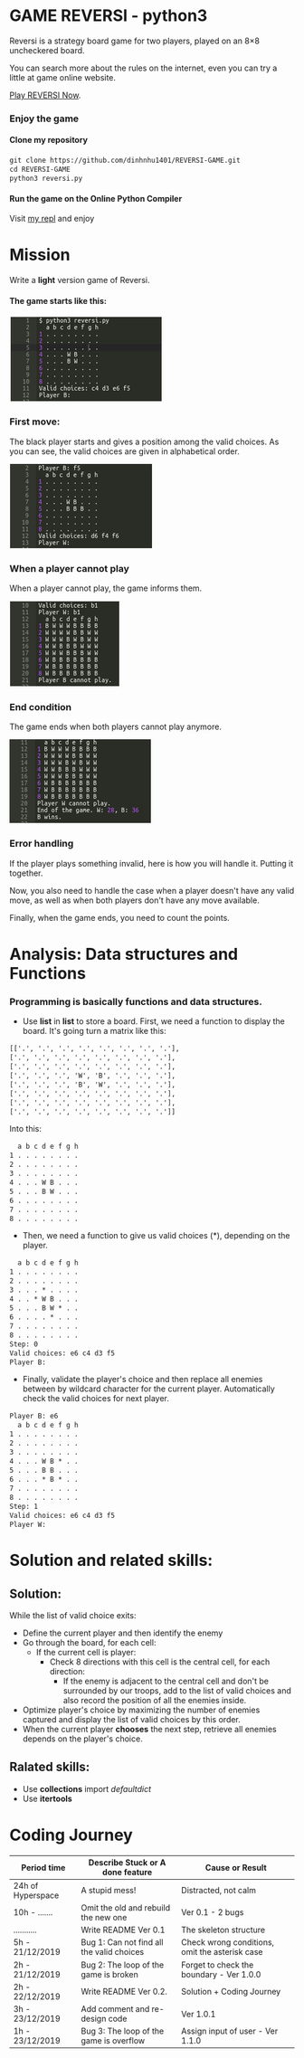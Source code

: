 ﻿# GAME REVERSI - python3

Reversi is a strategy board game for two players, played on an 8×8 uncheckered board.

You can search more about the rules on the internet, even you can try a little at game online website.

[Play REVERSI Now](https://cardgames.io/reversi/).

### Enjoy the game

#### Clone my repository
```python3
git clone https://github.com/dinhnhu1401/REVERSI-GAME.git
cd REVERSI-GAME
python3 reversi.py
```

#### Run the game on the Online Python Compiler
Visit [my repl](https://repl.it/@dinhnhu1401/GAME-REVERSI) and enjoy

# Mission
Write a **light** version game of Reversi.

#### The game starts like this:
![start](src/1.png)

### First move:
The black player starts and gives a position among the valid choices. As you can see, the valid choices are given in alphabetical order.

![first_move](src/2.png)

### When a player cannot play
When a player cannot play, the game informs them.

![end](src/3.png)


### End condition
The game ends when both players cannot play anymore.

![result](src/4.png)

### Error handling
If the player plays something invalid, here is how you will handle it.
Putting it together.

Now, you also need to handle the case when a player doesn't have any valid move, as well as when both players don't have any move available.

Finally, when the game ends, you need to count the points.

# Analysis: Data structures and Functions

### Programming is basically functions and data structures.

- Use **list** in **list** to store a board.
First, we need a function to display the board. It's going turn a matrix like this:
```
[['.', '.', '.', '.', '.', '.', '.', '.'],
['.', '.', '.', '.', '.', '.', '.', '.'],
['.', '.', '.', '.', '.', '.', '.', '.'],
['.', '.', '.', 'W', 'B', '.', '.', '.'],
['.', '.', '.', 'B', 'W', '.', '.', '.'],
['.', '.', '.', '.', '.', '.', '.', '.'],
['.', '.', '.', '.', '.', '.', '.', '.'],
['.', '.', '.', '.', '.', '.', '.', '.']]
```
Into this:
```
  a b c d e f g h
1 . . . . . . . .
2 . . . . . . . .
3 . . . . . . . .
4 . . . W B . . .
5 . . . B W . . .
6 . . . . . . . .
7 . . . . . . . .
8 . . . . . . . .
```
- Then, we need a function to give us valid choices (*), depending on the player.
```
  a b c d e f g h
1 . . . . . . . .
2 . . . . . . . .
3 . . . * . . . .
4 . . * W B . . .
5 . . . B W * . .
6 . . . . * . . .
7 . . . . . . . .
8 . . . . . . . .
Step: 0
Valid choices: e6 c4 d3 f5
Player B:
```

- Finally, validate the player's choice and then replace all enemies between by wildcard character for the current player.
  Automatically check the valid choices for next player.
```
Player B: e6
  a b c d e f g h
1 . . . . . . . .
2 . . . . . . . .
3 . . . . . . . .
4 . . . W B * . .
5 . . . B B . . .
6 . . . * B * . .
7 . . . . . . . .
8 . . . . . . . .
Step: 1
Valid choices: e6 c4 d3 f5
Player W:
```
 
# Solution and related skills:

## Solution:

While the list of valid choice exits:

- Define the current player and then identify the enemy
- Go through the board, for each cell:
	- If the current cell is player:
		- Check 8 directions with this cell is the central cell, for each direction:
			- If the enemy is adjacent to the central cell and don't be surrounded by our troops, add to the list of valid choices and also record the position of all the enemies inside.
- Optimize player's choice by maximizing the number of enemies captured and display the list of valid choices by this order.
- When the current player **chooses** the next step, retrieve all enemies depends on the player's choice.

## Ralated skills:

- Use **collections** import *defaultdict*
- Use **itertools**
  
# Coding Journey

|Period time      |Describe Stuck or A done feature      |Cause or Result       |
|-----------------|--------------------------------------|----------------------|
|24h of Hyperspace| A stupid mess!                       | Distracted, not calm |
|10h - .......    | Omit the old and rebuild the new one | Ver 0.1 - 2 bugs     |
|...........      | Write README Ver 0.1                 | The skeleton structure |
|5h - 21/12/2019  | Bug 1: Can not find all the valid choices | Check wrong conditions, omit the asterisk case |
|2h - 21/12/2019  | Bug 2: The loop of the game is broken| Forget to check the boundary - Ver 1.0.0 |
|2h - 22/12/2019  | Write README Ver 0.2.                | Solution + Coding Journey |
|3h - 23/12/2019  | Add comment and re-design code       | Ver 1.0.1 |
|1h - 23/12/2019  | Bug 3: The loop of the game is overflow| Assign input of user - Ver 1.1.0 |